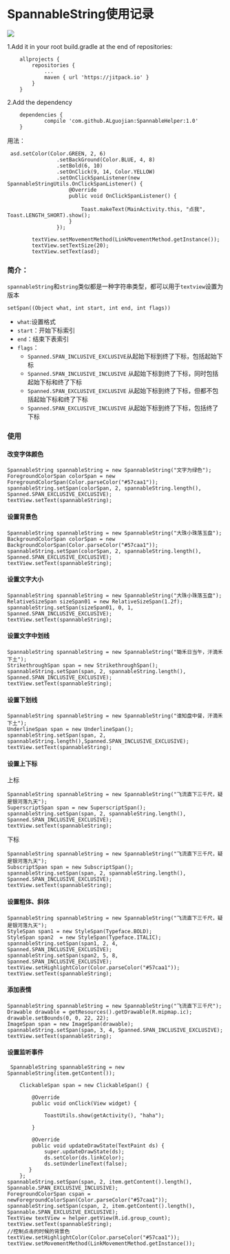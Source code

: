 # SpannableString使用记录

[![](https://jitpack.io/v/ALguojian/SpannableHelper.svg)](https://jitpack.io/#ALguojian/SpannableHelper)

1.Add it in your root build.gradle at the end of repositories:
```
	allprojects {
		repositories {
			...
			maven { url 'https://jitpack.io' }
		}
	}
```
2.Add the dependency
```
	dependencies {
	        compile 'com.github.ALguojian:SpannableHelper:1.0'
	}

```


用法：
```
 asd.setColor(Color.GREEN, 2, 6)
                .setBackGround(Color.BLUE, 4, 8)
                .setBold(6, 10)
                .setOnClick(9, 14, Color.YELLOW)
                .setOnClickSpanListener(new SpannableStringUtils.OnClickSpanListener() {
                    @Override
                    public void OnClickSpanListener() {

                        Toast.makeText(MainActivity.this, "点我", Toast.LENGTH_SHORT).show();
                    }
                });

        textView.setMovementMethod(LinkMovementMethod.getInstance());
        textView.setTextSize(20);
        textView.setText(asd);
```

### 简介：
`spannableString`和`string`类似都是一种字符串类型，都可以用于`textview`设置为版本

`setSpan((Object what, int start, int end, int flags))`

- `what`:设置格式
- `start`：开始下标索引
- `end`：结束下表索引
- `flags`：
    - `Spanned.SPAN_INCLUSIVE_EXCLUSIVE`从起始下标到终了下标，包括起始下标
    - `Spanned.SPAN_INCLUSIVE_INCLUSIVE` 从起始下标到终了下标，同时包括起始下标和终了下标
    - `Spanned.SPAN_EXCLUSIVE_EXCLUSIVE` 从起始下标到终了下标，但都不包括起始下标和终了下标
    - `Spanned.SPAN_EXCLUSIVE_INCLUSIVE` 从起始下标到终了下标，包括终了下标


### 使用

#### 改变字体颜色
```
SpannableString spannableString = new SpannableString("文字为绿色");
ForegroundColorSpan colorSpan = new ForegroundColorSpan(Color.parseColor("#57caa1"));
spannableString.setSpan(colorSpan, 2, spannableString.length(), Spanned.SPAN_EXCLUSIVE_EXCLUSIVE);
textView.setText(spannableString);

```

#### 设置背景色
```
SpannableString spannableString = new SpannableString("大珠小珠落玉盘");
BackgroundColorSpan colorSpan = new BackgroundColorSpan(Color.parseColor("#57caa1"));
spannableString.setSpan(colorSpan, 2, spannableString.length(), Spanned.SPAN_EXCLUSIVE_EXCLUSIVE);
textView.setText(spannableString);
```

#### 设置文字大小
```
SpannableString spannableString = new SpannableString("大珠小珠落玉盘");
RelativeSizeSpan sizeSpan01 = new RelativeSizeSpan(1.2f);
spannableString.setSpan(sizeSpan01, 0, 1, Spanned.SPAN_INCLUSIVE_EXCLUSIVE);
textView.setText(spannableString);
```

#### 设置文字中划线
```
SpannableString spannableString = new SpannableString("锄禾日当午，汗滴禾下土");
StrikethroughSpan span = new StrikethroughSpan();
spannableString.setSpan(span, 2, spannableString.length(), Spanned.SPAN_INCLUSIVE_EXCLUSIVE);
textView.setText(spannableString);
```

#### 设置下划线
```
SpannableString spannableString = new SpannableString("谁知盘中餐，汗滴禾下土");
UnderlineSpan span = new UnderlineSpan();
spannableString.setSpan(span, 2, spannableString.length(),Spanned.SPAN_INCLUSIVE_EXCLUSIVE);
textView.setText(spannableString);
```

#### 设置上下标
上标
```
SpannableString spannableString = new SpannableString("飞流直下三千尺，疑是银河落九天");
SuperscriptSpan span = new SuperscriptSpan();
spannableString.setSpan(span, 2, spannableString.length(), Spanned.SPAN_INCLUSIVE_EXCLUSIVE);
textView.setText(spannableString);
```
下标
```
SpannableString spannableString = new SpannableString("飞流直下三千尺，疑是银河落九天");
SubscriptSpan span = new SubscriptSpan();
spannableString.setSpan(span, 2, spannableString.length(), Spanned.SPAN_INCLUSIVE_EXCLUSIVE);
textView.setText(spannableString);
```

#### 设置粗体、斜体
```
SpannableString spannableString = new SpannableString("飞流直下三千尺，疑是银河落九天");
StyleSpan span1 = new StyleSpan(Typeface.BOLD);
StyleSpan span2  = new StyleSpan(Typeface.ITALIC);
spannableString.setSpan(span1, 2, 4, Spanned.SPAN_INCLUSIVE_EXCLUSIVE);
spannableString.setSpan(span2, 5, 8, Spanned.SPAN_INCLUSIVE_EXCLUSIVE);
textView.setHighlightColor(Color.parseColor("#57caa1"));
textView.setText(spannableString);
```

#### 添加表情
```
SpannableString spannableString = new SpannableString("飞流直下三千尺");
Drawable drawable = getResources().getDrawable(R.mipmap.ic);
drawable.setBounds(0, 0, 22, 22);
ImageSpan span = new ImageSpan(drawable);
spannableString.setSpan(span, 3, 4, Spanned.SPAN_INCLUSIVE_EXCLUSIVE);
textView.setText(spannableString);
```

#### 设置监听事件
```
 SpannableString spannableString = new SpannableString(item.getContent());

    ClickableSpan span = new ClickableSpan() {

        @Override
        public void onClick(View widget) {

            ToastUtils.show(getActivity(), "haha");

        }

        @Override
        public void updateDrawState(TextPaint ds) {
            super.updateDrawState(ds);
            ds.setColor(ds.linkColor);
            ds.setUnderlineText(false);
       }
    };
spannableString.setSpan(span, 2, item.getContent().length(), Spannable.SPAN_EXCLUSIVE_INCLUSIVE);
ForegroundColorSpan cspan = newForegroundColorSpan(Color.parseColor("#57caa1"));
spannableString.setSpan(cspan, 2, item.getContent().length(), Spannable.SPAN_EXCLUSIVE_EXCLUSIVE);
TextView textView = helper.getView(R.id.group_count);
textView.setText(spannableString);
//控制点击的时候的背景色
textView.setHighlightColor(Color.parseColor("#57caa1"));
textView.setMovementMethod(LinkMovementMethod.getInstance());
```




